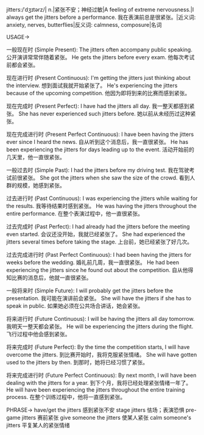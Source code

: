 jitters:/ˈdʒɪtərz/| n.|紧张不安；神经过敏|A feeling of extreme nervousness.|I always get the jitters before a performance. 我在表演前总是很紧张。|近义词: anxiety, nerves, butterflies|反义词: calmness, composure|名词

USAGE->

一般现在时 (Simple Present):
The jitters often accompany public speaking.  公开演讲常常伴随着紧张。
He gets the jitters before every exam. 他每次考试前都会紧张。

现在进行时 (Present Continuous):
I'm getting the jitters just thinking about the interview.  想到面试我就开始紧张了。
He's experiencing the jitters because of the upcoming competition.  他因为即将到来的比赛而感到紧张。

现在完成时 (Present Perfect):
I have had the jitters all day. 我一整天都感到紧张。
She has never experienced such jitters before. 她以前从未经历过这种紧张。


现在完成进行时 (Present Perfect Continuous):
I have been having the jitters ever since I heard the news.  自从听到这个消息后，我一直很紧张。
He has been experiencing the jitters for days leading up to the event.  活动开始前的几天里，他一直很紧张。


一般过去时 (Simple Past):
I had the jitters before my driving test.  我在驾驶考试前很紧张。
She got the jitters when she saw the size of the crowd.  看到人群的规模，她感到紧张。


过去进行时 (Past Continuous):
I was experiencing the jitters while waiting for the results.  我等待结果时感到紧张。
He was having the jitters throughout the entire performance.  在整个表演过程中，他一直很紧张。


过去完成时 (Past Perfect):
I had already had the jitters before the meeting even started.  会议还没开始，我就已经紧张了。
She had experienced the jitters several times before taking the stage.  上台前，她已经紧张了好几次。


过去完成进行时 (Past Perfect Continuous):
I had been having the jitters for weeks before the wedding.  婚礼前几周，我一直很紧张。
He had been experiencing the jitters since he found out about the competition.  自从他得知比赛的消息后，他就一直很紧张。


一般将来时 (Simple Future):
I will probably get the jitters before the presentation.  我可能在演讲前会紧张。
She will have the jitters if she has to speak in public.  如果她必须在公共场合讲话，她会紧张。


将来进行时 (Future Continuous):
I will be having the jitters all day tomorrow.  我明天一整天都会紧张。
He will be experiencing the jitters during the flight.  飞行过程中他会感到紧张。


将来完成时 (Future Perfect):
By the time the competition starts, I will have overcome the jitters.  到比赛开始时，我将克服紧张情绪。
She will have gotten used to the jitters by then.  到那时，她将已经习惯了紧张。


将来完成进行时 (Future Perfect Continuous):
By next month, I will have been dealing with the jitters for a year.  到下个月，我将已经处理紧张情绪一年了。
He will have been experiencing the jitters throughout the entire training process.  在整个训练过程中，他将一直感到紧张。


PHRASE->
have/get the jitters  感到紧张不安
stage jitters  怯场；表演恐惧
pre-game jitters  赛前紧张
give someone the jitters  使某人紧张
calm someone's jitters  平复某人的紧张情绪

